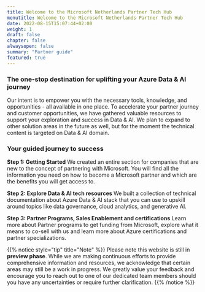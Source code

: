 ```yaml
---
title: Welcome to the Microsoft Netherlands Partner Tech Hub
menutitle: Welcome to the Microsoft Netherlands Partner Tech Hub
date: 2022-08-15T15:07:44+02:00
weight: 1
draft: false
chapter: false
alwaysopen: false
summary: "Partner guide"
featured: true
---
```


### The one-stop destination for uplifting your Azure Data & AI journey

Our intent is to empower you with the necessary tools, knowledge, and opportunities - all available in one place.
To accelerate your partner journey and customer opportunities, we have gathered valuable resources to support your exploration and success in Data & AI. We plan to expand to other solution areas in the future as well, but for the moment the technical content is targeted on Data & AI domain.

### Your guided journey to success

**Step 1: Getting Started**
We created an entire section for companies that are new to the concept of partnering with Microsoft. You will find all the information you need on how to become a Microsoft partner and which are the benefits you will get access to. 

**Step 2: Explore Data & AI tech resources**
We built a collection of technical documentation about Azure Data & AI stack that you can use to upskill around topics like data governance, cloud analytics, and generative AI.

**Step 3: Partner Programs, Sales Enablement and certifications**
Learn more about Partner programs to get funding from  Microsoft, explore what it means to co-sell with us and learn more about Azure certifications and partner specializations.

{{% notice style="tip" title="Note" %}}
Please note this website is still in **preview phase**. While we are making continuous efforts to provide comprehensive information and resources, we acknowledge that certain areas may still be a work in progress.
We greatly value your feedback and encourage you to reach out to one of our dedicated team members should you have any uncertainties or require further clarification.
{{% /notice %}}